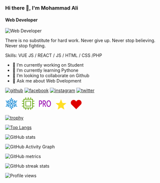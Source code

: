 ### Hi there 👋, I'm Mohammad Ali
#### Web Developer
![Web Developer](https://scontent.fdac8-1.fna.fbcdn.net/v/t39.30808-6/257543970_441167897624464_5426055847220287597_n.jpg?_nc_cat=102&ccb=1-7&_nc_sid=e3f864&_nc_eui2=AeHey8Wo7YenLy9P2XyKPDwU3HpyOZM32FbcenI5kzfYVvvSKdZ9J47K_Be04ypLYCBcj1I_GUgkmEaNVrvaaORK&_nc_ohc=I2aR1qWKybMAX8Jq2wB&_nc_ht=scontent.fdac8-1.fna&oh=00_AT9WDatRmEi7pMkEMIi39swnm1hiWtbhrzbKjKOzoBwtNg&oe=62B9428A)

There is no substitute for hard work. Never give up. Never stop believing. Never stop fighting.

Skills: VUE JS / REACT / JS / HTML / CSS /PHP

- 🔭 I’m currently working on Student 
- 🌱 I’m currently learning Pythone 
- 👯 I’m looking to collaborate on Github 
- 💬 Ask me about Web Dvelopment 


[<img src='https://cdn.jsdelivr.net/npm/simple-icons@3.0.1/icons/github.svg' alt='github' height='40'>](https://github.com/mohammad227ali0)  [<img src='https://cdn.jsdelivr.net/npm/simple-icons@3.0.1/icons/facebook.svg' alt='facebook' height='40'>](https://www.facebook.com/mohammad.35.ali)  [<img src='https://cdn.jsdelivr.net/npm/simple-icons@3.0.1/icons/instagram.svg' alt='instagram' height='40'>](https://www.instagram.com/_mohammad_227_ali/)  [<img src='https://cdn.jsdelivr.net/npm/simple-icons@3.0.1/icons/twitter.svg' alt='twitter' height='40'>](https://twitter.com/mohammad35ali0)  

<a href='https://archiveprogram.github.com/'><img src='https://raw.githubusercontent.com/acervenky/animated-github-badges/master/assets/acbadge.gif' width='40' height='40'></a> <a href='https://docs.github.com/en/developers'><img src='https://raw.githubusercontent.com/acervenky/animated-github-badges/master/assets/devbadge.gif' width='40' height='40'></a> <a href='https://github.com/pricing'><img src='https://raw.githubusercontent.com/acervenky/animated-github-badges/master/assets/pro.gif' width='40' height='40'></a> <a href='https://stars.github.com/'><img src='https://raw.githubusercontent.com/acervenky/animated-github-badges/master/assets/starbadge.gif' width='35' height='35'></a> <a href='https://docs.github.com/en/github/supporting-the-open-source-community-with-github-sponsors'><img src='https://raw.githubusercontent.com/acervenky/animated-github-badges/master/assets/sponsorbadge.gif' width='35' height='35'></a> 

[![trophy](https://github-profile-trophy.vercel.app/?username=mohammad227ali0)](https://github.com/ryo-ma/github-profile-trophy)

[![Top Langs](https://github-readme-stats.vercel.app/api/top-langs/?username=mohammad227ali0)](https://github.com/anuraghazra/github-readme-stats)

![GitHub stats](https://github-readme-stats.vercel.app/api?username=mohammad227ali0&show_icons=true&count_private=true)  

![GitHub Activity Graph](https://activity-graph.herokuapp.com/graph?username=mohammad227ali0)  

![GitHub metrics](https://metrics.lecoq.io/mohammad227ali0)  

![GitHub streak stats](https://github-readme-streak-stats.herokuapp.com/?user=mohammad227ali0)  

![Profile views](https://gpvc.arturio.dev/mohammad227ali0)  
